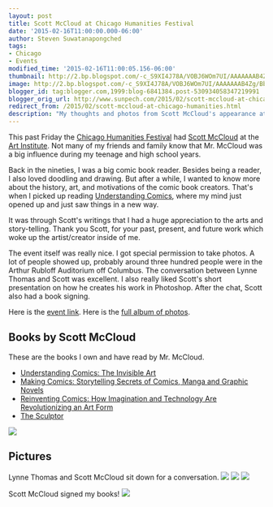 ```yaml
---
layout: post
title: Scott McCloud at Chicago Humanities Festival
date: '2015-02-16T11:00:00.000-06:00'
author: Steven Suwatanapongched
tags:
- Chicago
- Events
modified_time: '2015-02-16T11:00:05.156-06:00'
thumbnail: http://2.bp.blogspot.com/-c_S9XI4J78A/VOBJ6WOm7UI/AAAAAAAB4Zg/BbcjGq2lOXo/s600/B9byWCtCAAEa_L_.jpg
image: http://2.bp.blogspot.com/-c_S9XI4J78A/VOBJ6WOm7UI/AAAAAAAB4Zg/BbcjGq2lOXo/s600/B9byWCtCAAEa_L_.jpg
blogger_id: tag:blogger.com,1999:blog-6841384.post-530934058347219991
blogger_orig_url: http://www.sunpech.com/2015/02/scott-mccloud-at-chicago-humanities.html
redirect_from: /2015/02/scott-mccloud-at-chicago-humanities.html
description: "My thoughts and photos from Scott McCloud's appearance at the Chicago Humanities event at the Chicago Art Institute."
---
```


This past Friday the <a href="http://chicagohumanities.org/">Chicago Humanities Festival</a> had <a href="http://scottmccloud.com/">Scott McCloud</a> at the <a href="http://www.artic.edu/">Art Institute</a>. Not many of my friends and family know that Mr. McCloud was a big influence during my teenage and high school years.

Back in the nineties, I was a big comic book reader. Besides being a reader, I also loved doodling and drawing. But after a while, I wanted to know more about the history, art, and motivations of the comic book creators. That's when I picked up reading <a href="http://www.amazon.com/gp/product/006097625X/ref=as_li_tl?ie=UTF8&amp;camp=1789&amp;creative=390957&amp;creativeASIN=006097625X&amp;linkCode=as2&amp;tag=sunpech-20&amp;linkId=B3N7BL7ANOJYPEPZ">Understanding Comics</a>, where my mind just opened up and just saw things in a new way.

It was through Scott's writings that I had a huge appreciation to the arts and story-telling. Thank you Scott, for your past, present, and future work which woke up the artist/creator inside of me.

The event itself was really nice. I got special permission to take photos. A lot of people showed up, probably around three hundred people were in the Arthur Rubloff Auditorium off Columbus. The conversation between Lynne Thomas and Scott was excellent. I also really liked Scott's short presentation on how he creates his work in Photoshop. After the chat, Scott also had a book signing.

Here is the <a href="http://chicagohumanities.org/events/2015/winter/scott-mccloud">event link</a>. Here is the <a href="https://www.facebook.com/media/set/?set=a.837394669658892.1073741883.408588035872893&amp;type=1">full album of photos</a>.

<h2>Books by Scott McCloud</h2>

These are the books I own and have read by Mr. McCloud.
<ul>
  <li><a href="http://www.amazon.com/gp/product/006097625X/ref=as_li_tl?ie=UTF8&amp;camp=1789&amp;creative=390957&amp;creativeASIN=006097625X&amp;linkCode=as2&amp;tag=sunpech-20&amp;linkId=B3N7BL7ANOJYPEPZ">Understanding Comics: The Invisible Art</a></li>
  <li><a href="http://www.amazon.com/gp/product/0060780940/ref=as_li_tl?ie=UTF8&amp;camp=1789&amp;creative=390957&amp;creativeASIN=0060780940&amp;linkCode=as2&amp;tag=sunpech-20&amp;linkId=O7YB7GQNCTGHFXLU">Making Comics: Storytelling Secrets of Comics, Manga and Graphic Novels</a></li>
  <li><a href="http://www.amazon.com/gp/product/0060953500/ref=as_li_tl?ie=UTF8&amp;camp=1789&amp;creative=390957&amp;creativeASIN=0060953500&amp;linkCode=as2&amp;tag=sunpech-20&amp;linkId=W2XO2AMGEOVQ6UL2">Reinventing Comics: How Imagination and Technology Are Revolutionizing an Art Form</a></li>
  <li><a href="http://www.amazon.com/gp/product/1596435739/ref=as_li_tl?ie=UTF8&amp;camp=1789&amp;creative=390957&amp;creativeASIN=1596435739&amp;linkCode=as2&amp;tag=sunpech-20&amp;linkId=P7VEXVXZUOHLG7TR">The Sculptor</a></li>
</ul>

<img border="0" src="http://2.bp.blogspot.com/-c_S9XI4J78A/VOBJ6WOm7UI/AAAAAAAB4Zg/BbcjGq2lOXo/s600/B9byWCtCAAEa_L_.jpg" />

<h2>Pictures</h2>
Lynne Thomas and Scott McCloud sit down for a conversation.
<img border="0" src="http://1.bp.blogspot.com/-CBa1QRbJ5zA/VN7nI06rzpI/AAAAAAAB4Xo/_bLYK9foMLc/s600/2015-02-13%2Bat%2B18-25-56.jpg"   />

<img border="0" src="http://2.bp.blogspot.com/-ex1PTi4iSOU/VN7nNCqbEPI/AAAAAAAB4YQ/oJfJAfVD_bM/s600/2015-02-13%2Bat%2B18-34-40.jpg"   />

<img border="0" src="http://3.bp.blogspot.com/-UFz5oa6DfE4/VN7nJnALZKI/AAAAAAAB4Xw/b06HEOn92Kc/s600/2015-02-13%2Bat%2B18-27-44.jpg"   />

Scott McCloud signed my books!
<img border="0" src="http://3.bp.blogspot.com/-vs94ecMt_rA/VN7nQxl7RgI/AAAAAAAB4Y4/gdQQz9a-988/s600/2015-02-13%2Bat%2B20-10-32.jpg"   />
